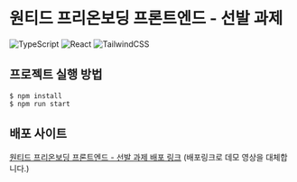 # 원티드 프리온보딩 프론트엔드 - 선발 과제

![TypeScript](https://img.shields.io/badge/typescript-%23007ACC.svg?style=for-the-badge&logo=typescript&logoColor=white) ![React](https://img.shields.io/badge/react-%2320232a.svg?style=for-the-badge&logo=react&logoColor=%2361DAFB) ![TailwindCSS](https://img.shields.io/badge/tailwindcss-%2338B2AC.svg?style=for-the-badge&logo=tailwind-css&logoColor=white)

## 프로젝트 실행 방법

```
$ npm install
$ npm run start
```

## 배포 사이트

[원티드 프리온보딩 프론트엔드 - 선발 과제 배포 링크](https://wanted-pre-onboarding-frontend-2gjvt3tfa-j2h30728.vercel.app/)
(배포링크로 데모 영상을 대체합니다.)
